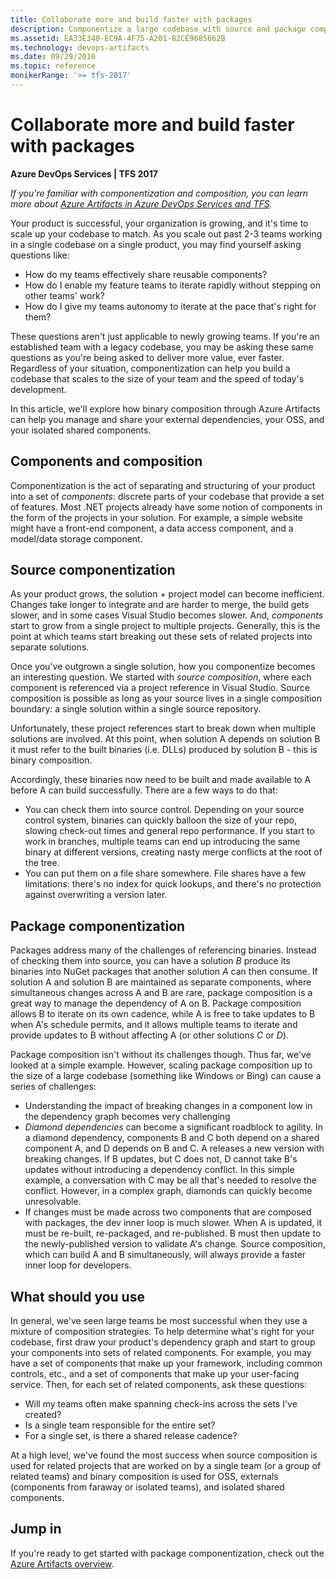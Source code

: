 ```yaml
---
title: Collaborate more and build faster with packages
description: Componentize a large codebase with source and package composition using Azure Artifacts in Azure DevOps Services or Team Foundation Server
ms.assetid: EA33E340-EC9A-4F75-A201-82CE9685662B
ms.technology: devops-artifacts
ms.date: 09/29/2016
ms.topic: reference
monikerRange: '>= tfs-2017'
---
```


# Collaborate more and build faster with packages

**Azure DevOps Services | TFS 2017**

_If you're familiar with componentization and composition, you can learn more about [Azure Artifacts in Azure DevOps Services and TFS](overview.md)._

Your product is successful, your organization is growing, and it's time to scale up your codebase to match. As you scale out past 2-3 teams working in a single codebase on a single product, you may find yourself asking questions like:

* How do my teams effectively share reusable components?
* How do I enable my feature teams to iterate rapidly without stepping on other teams' work?
* How do I give my teams autonomy to iterate at the pace that's right for them?

These questions aren't just applicable to newly growing teams.
If you're an established team with a legacy codebase, you may be asking these same questions as you're being asked to deliver more value, ever faster. Regardless of your situation, componentization can help you build a codebase that scales to the size of your team and the speed of today's development.

In this article, we'll explore how binary composition through Azure Artifacts can help you manage and share your external dependencies, your OSS, and your isolated shared components.

## Components and composition

Componentization is the act of separating and structuring of your product into a set of _components_: discrete parts of your codebase that provide a set of features. Most .NET projects already have some notion of components in the form of the projects in your solution. For example, a simple website might have a front-end component, a data access component, and a model/data storage component.

## Source componentization

As your product grows, the solution + project model can become inefficient.
Changes take longer to integrate and are harder to merge, the build gets slower, and in some cases Visual Studio becomes slower.
And, _components_ start to grow from a single project to multiple projects.
Generally, this is the point at which teams start breaking out these sets of related projects into separate solutions.

Once you've outgrown a single solution, how you componentize becomes an interesting question.
We started with _source composition_, where each component is referenced via a project reference in Visual Studio.
Source composition is possible as long as your source lives in a single composition boundary: a single solution within a single source repository.

Unfortunately, these project references start to break down when multiple solutions are involved.
At this point, when solution A depends on solution B it must refer to the built binaries (i.e. DLLs) produced by solution B - this is binary composition.

Accordingly, these binaries now need to be built and made available to A before A can build successfully. There are a few ways to do that:

* You can check them into source control.
  Depending on your source control system, binaries can quickly balloon the size of your repo, slowing check-out times and general repo performance.
  If you start to work in branches, multiple teams can end up introducing the same binary at different versions, creating nasty merge conflicts at the root of the tree.
* You can put them on a file share somewhere.
  File shares have a few limitations: there's no index for quick lookups, and there's no protection against overwriting a version later.

## Package componentization

Packages address many of the challenges of referencing binaries. Instead of checking them into source, you can have a solution _B_ produce its binaries into NuGet packages that another solution _A_ can then consume. If solution A and solution B are maintained as separate components, where simultaneous changes across A and B are rare, package composition is a great way to manage the dependency of A on B. Package composition allows B to iterate on its own cadence, while A is free to take updates to B when A's schedule permits, and it allows multiple teams to iterate and provide updates to B without affecting A (or other solutions _C_ or _D_).

Package composition isn't without its challenges though. Thus far, we've looked at a simple example. However, scaling package composition up to the size of a large codebase (something like Windows or Bing) can cause a series of challenges:

* Understanding the impact of breaking changes in a component low in the dependency graph becomes very challenging
* _Diamond dependencies_ can become a significant roadblock to agility.
  In a diamond dependency, components B and C both depend on a shared component A, and D depends on B and C.
  A releases a new version with breaking changes.
  If B updates, but C does not, D cannot take B's updates without introducing a dependency conflict.
  In this simple example, a conversation with C may be all that's needed to resolve the conflict.
  However, in a complex graph, diamonds can quickly become unresolvable.
* If changes must be made across two components that are composed with packages, the dev inner loop is much slower. When A is updated, it must be re-built, re-packaged, and re-published.
  B must then update to the newly-published version to validate A's change.
  Source composition, which can build A and B simultaneously, will always provide a faster inner loop for developers.

## What should you use

In general, we've seen large teams be most successful when they use a mixture of composition strategies.
To help determine what's right for your codebase, first draw your product's dependency graph and start to group your components into sets of related components.
For example, you may have a set of components that make up your framework, including common controls, etc., and a set of components that make up your user-facing service.
Then, for each set of related components, ask these questions:

* Will my teams often make spanning check-ins across the sets I've created?
* Is a single team responsible for the entire set?
* For a single set, is there a shared release cadence?

At a high level, we've found the most success when source composition is used for related projects that are worked on by a single team (or a group of related teams) and binary composition is used for OSS, externals (components from faraway or isolated teams), and isolated shared components.

## Jump in

If you're ready to get started with package componentization, check out the [Azure Artifacts overview](overview.md).
